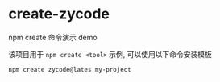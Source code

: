 # create-zycode

npm create 命令演示 demo

该项目用于 `npm create <tool>` 示例, 可以使用以下命令安装模板

```bash
npm create zycode@lates my-project
```